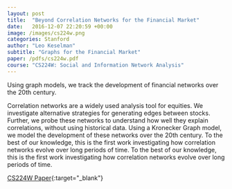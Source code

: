 ```yaml
---
layout: post
title:  "Beyond Correlation Networks for the Financial Market"
date:   2016-12-07 22:20:59 +00:00
image: /images/cs224w.png
categories: Stanford
author: "Leo Keselman"
subtitle: "Graphs for the Financial Market"
paper: /pdfs/cs224w.pdf
course: "CS224W: Social and Information Network Analysis"
---
```

Using graph models, we track the development of financial networks over the 20th century. 

Correlation networks are a widely used analysis tool for equities. We investigate alternative strategies for generating edges between stocks. Further, we probe these networks to understand how well they explain correlations, without using historical data. Using a Kronecker Graph model, we model the development of these networks over the 20th century. To the best of our knowledge, this is the first work investigating how correlation networks evolve over long periods of time. To the best of our knowledge, this is the first work investigating how correlation networks evolve over long periods of time.

[CS224W Paper](/pdfs/cs224w.pdf){:target="_blank"}

